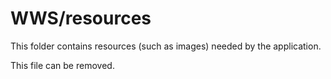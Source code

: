 # WWS/resources

This folder contains resources (such as images) needed by the application. 

This file can be removed.
